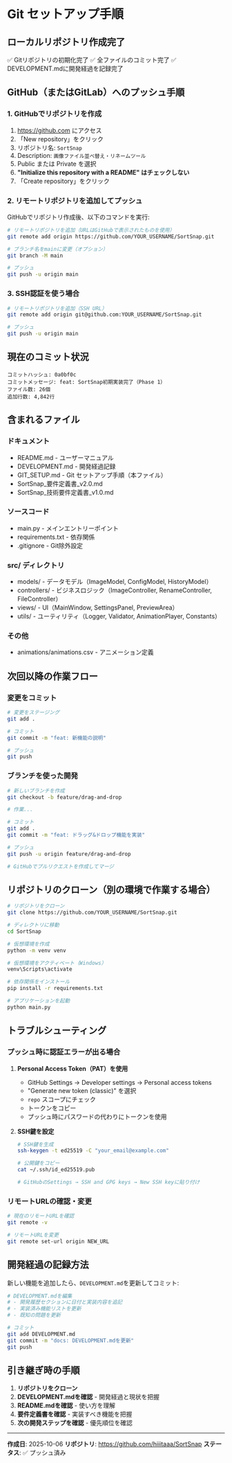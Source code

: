 # Git セットアップ手順

## ローカルリポジトリ作成完了

✅ Gitリポジトリの初期化完了
✅ 全ファイルのコミット完了
✅ DEVELOPMENT.mdに開発経過を記録完了

## GitHub（またはGitLab）へのプッシュ手順

### 1. GitHubでリポジトリを作成

1. https://github.com にアクセス
2. 「New repository」をクリック
3. リポジトリ名: `SortSnap`
4. Description: `画像ファイル並べ替え・リネームツール`
5. Public または Private を選択
6. **"Initialize this repository with a README" はチェックしない**
7. 「Create repository」をクリック

### 2. リモートリポジトリを追加してプッシュ

GitHubでリポジトリ作成後、以下のコマンドを実行:

```bash
# リモートリポジトリを追加（URLはGitHubで表示されたものを使用）
git remote add origin https://github.com/YOUR_USERNAME/SortSnap.git

# ブランチ名をmainに変更（オプション）
git branch -M main

# プッシュ
git push -u origin main
```

### 3. SSH認証を使う場合

```bash
# リモートリポジトリを追加（SSH URL）
git remote add origin git@github.com:YOUR_USERNAME/SortSnap.git

# プッシュ
git push -u origin main
```

## 現在のコミット状況

```
コミットハッシュ: 0a0bf0c
コミットメッセージ: feat: SortSnap初期実装完了（Phase 1）
ファイル数: 26個
追加行数: 4,842行
```

## 含まれるファイル

### ドキュメント
- README.md - ユーザーマニュアル
- DEVELOPMENT.md - 開発経過記録
- GIT_SETUP.md - Git セットアップ手順（本ファイル）
- SortSnap_要件定義書_v2.0.md
- SortSnap_技術要件定義書_v1.0.md

### ソースコード
- main.py - メインエントリーポイント
- requirements.txt - 依存関係
- .gitignore - Git除外設定

### src/ ディレクトリ
- models/ - データモデル（ImageModel, ConfigModel, HistoryModel）
- controllers/ - ビジネスロジック（ImageController, RenameController, FileController）
- views/ - UI（MainWindow, SettingsPanel, PreviewArea）
- utils/ - ユーティリティ（Logger, Validator, AnimationPlayer, Constants）

### その他
- animations/animations.csv - アニメーション定義

## 次回以降の作業フロー

### 変更をコミット

```bash
# 変更をステージング
git add .

# コミット
git commit -m "feat: 新機能の説明"

# プッシュ
git push
```

### ブランチを使った開発

```bash
# 新しいブランチを作成
git checkout -b feature/drag-and-drop

# 作業...

# コミット
git add .
git commit -m "feat: ドラッグ&ドロップ機能を実装"

# プッシュ
git push -u origin feature/drag-and-drop

# GitHubでプルリクエストを作成してマージ
```

## リポジトリのクローン（別の環境で作業する場合）

```bash
# リポジトリをクローン
git clone https://github.com/YOUR_USERNAME/SortSnap.git

# ディレクトリに移動
cd SortSnap

# 仮想環境を作成
python -m venv venv

# 仮想環境をアクティベート（Windows）
venv\Scripts\activate

# 依存関係をインストール
pip install -r requirements.txt

# アプリケーションを起動
python main.py
```

## トラブルシューティング

### プッシュ時に認証エラーが出る場合

1. **Personal Access Token（PAT）を使用**
   - GitHub Settings → Developer settings → Personal access tokens
   - "Generate new token (classic)" を選択
   - `repo` スコープにチェック
   - トークンをコピー
   - プッシュ時にパスワードの代わりにトークンを使用

2. **SSH鍵を設定**
   ```bash
   # SSH鍵を生成
   ssh-keygen -t ed25519 -C "your_email@example.com"

   # 公開鍵をコピー
   cat ~/.ssh/id_ed25519.pub

   # GitHubのSettings → SSH and GPG keys → New SSH keyに貼り付け
   ```

### リモートURLの確認・変更

```bash
# 現在のリモートURLを確認
git remote -v

# リモートURLを変更
git remote set-url origin NEW_URL
```

## 開発経過の記録方法

新しい機能を追加したら、`DEVELOPMENT.md`を更新してコミット:

```bash
# DEVELOPMENT.mdを編集
# - 開発履歴セクションに日付と実装内容を追記
# - 実装済み機能リストを更新
# - 既知の問題を更新

# コミット
git add DEVELOPMENT.md
git commit -m "docs: DEVELOPMENT.mdを更新"
git push
```

## 引き継ぎ時の手順

1. **リポジトリをクローン**
2. **DEVELOPMENT.mdを確認** - 開発経過と現状を把握
3. **README.mdを確認** - 使い方を理解
4. **要件定義書を確認** - 実装すべき機能を把握
5. **次の開発ステップを確認** - 優先順位を確認

---

**作成日**: 2025-10-06
**リポジトリ**: https://github.com/hiiitaaa/SortSnap
**ステータス**: ✅ プッシュ済み
